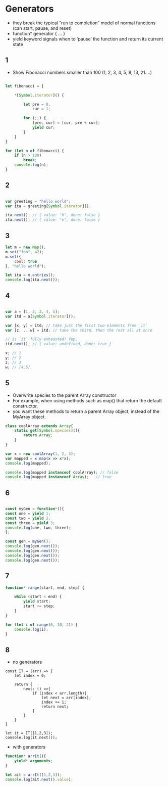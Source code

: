 # Generators

* they break the typical “run to completion” model of normal functions (can start, pause, and reset)
* function* generator { … }
* yield keyword signals when to ‘pause’ the function and return its current state

## 1
* Show Fibonacci numbers smaller than 100 (1, 2, 3, 4, 5, 8, 13, 21....)
```javascript

let fibonacci = {

    *[Symbol.iterator]() {

        let pre = 0,
            cur = 1;

        for (;;) {
            [pre, cur] = [cur, pre + cur];
            yield cur;
        }
    }
}

for (let n of fibonacci) {
    if (n > 100)
        break;
    console.log(n);
}
```
## 2
```javascript

var greeting = "hello world";
var ita = greeting[Symbol.iterator]();

ita.next(); // { value: "h", done: false }
ita.next(); // { value: "e", done: false }
```

## 3
```javascript
let m = new Map();
m.set("foo", 42);
m.set({
    cool: true
}, "hello world");

let ita = m.entries();
console.log(ita.next()); 
```    

## 4
```javascript

var a = [1, 2, 3, 4, 5];
var itd = a[Symbol.iterator]();

var [x, y] = itd; // take just the first two elements from `it`
var [z, ...w] = itd; // take the third, then the rest all at once

// is `it` fully exhausted? Yep.
itd.next(); // { value: undefined, done: true }

x; // 1
y; // 2
z; // 3
w; // [4,5]
```
## 5

* Overwrite species to the parent Array constructor
* For example, when using methods such as map() that return the default constructor,
* you want these methods to return a parent Array object, instead of the MyArray object.

```javascript
class coolArray extends Array{
    static get[Symbol.species](){
        return Array;
    }
}

var x = new coolArray(1, 2, 3);
var mapped = x.map(x => x*x);
console.log(mapped);

console.log(mapped instanceof coolArray); // false
console.log(mapped instanceof Array);   // true
```





## 6

```javascript

const myGen = function*(){
const one = yield 1;
const two = yield 2;
const three = yield 3;
console.log(one, two, three);
};

const gen = myGen();
console.log(gen.next());
console.log(gen.next());
console.log(gen.next());
console.log(gen.next());
```



## 7
```javascript
function* range(start, end, step) {

    while (start < end) {
        yield start;
        start += step;
    }
}

for (let i of range(0, 10, 2)) {
    console.log(i);
}
```

## 8
* no generators
```
const IT = (arr) => {
    let index = 0;
    
    return {
        next: () =>{
            if (index < arr.length){
                let next = arr[index];
                index += 1;
                return next;
            }
        }
    }
}

let it = IT([1,2,3]);
console.log(it.next());
```
* with generators
```javascript
function* arrIt(){
    yield* arguments;
}

let ait = arrIt([1,2,3]);
console.log(ait.next().value);
```

